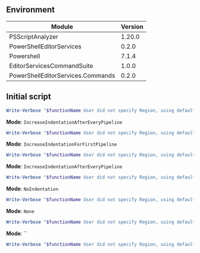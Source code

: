 ## Environment

| Module | Version |
|  -  |  -  |
| PSScriptAnalyzer | 1.20.0 |
| PowerShellEditorServices | 0.2.0 |
| Powershell | 7.1.4 |
| EditorServicesCommandSuite | 1.0.0 |
| PowerShellEditorServices.Commands | 0.2.0 |

## Initial script

```ps1
Write-Verbose "$functionName User did not specify Region, using default values $($Region -join ', ')."
```

**Mode**: `IncreaseIndentationAfterEveryPipeline`


```ps1
Write-Verbose "$functionName User did not specify Region, using default values $($Region -join ', ')."
```


**Mode**: `IncreaseIndentationForFirstPipeline`


```ps1
Write-Verbose "$functionName User did not specify Region, using default values $($Region -join ', ')."
```


**Mode**: `IncreaseIndentationAfterEveryPipeline`


```ps1
Write-Verbose "$functionName User did not specify Region, using default values $($Region -join ', ')."
```


**Mode**: `NoIndentation`


```ps1
Write-Verbose "$functionName User did not specify Region, using default values $($Region -join ', ')."
```


**Mode**: `None`


```ps1
Write-Verbose "$functionName User did not specify Region, using default values $($Region -join ', ')."
```


**Mode**: ``


```ps1
Write-Verbose "$functionName User did not specify Region, using default values $($Region -join ', ')."
```


